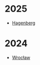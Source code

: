 # 2025

* [Hagenberg](2025/02-Hagenberg.md)

# 2024

* [Wrocław](https://www.reddit.com/r/cpp/comments/1ienpc7/202411_wrocław_iso_c_committee_trip_report_fifth/)
